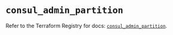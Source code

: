 # `consul_admin_partition`

Refer to the Terraform Registry for docs: [`consul_admin_partition`](https://registry.terraform.io/providers/hashicorp/consul/2.21.0/docs/resources/admin_partition).
